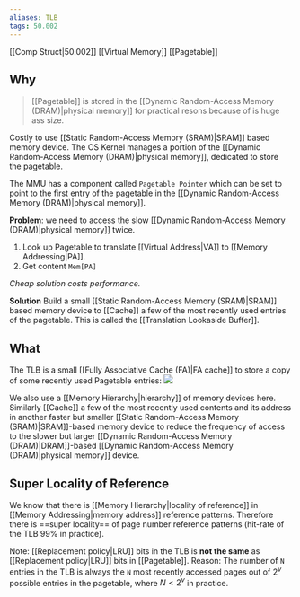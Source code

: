 ```yaml
---
aliases: TLB
tags: 50.002
---
```

[[Comp Struct|50.002]]
[[Virtual Memory]]
[[Pagetable]]

## Why
> [[Pagetable]] is stored in the [[Dynamic Random-Access Memory (DRAM)|physical memory]] for practical resons because of is huge ass size.

Costly to use [[Static Random-Access Memory (SRAM)|SRAM]] based memory device. The OS Kernel manages a portion of the [[Dynamic Random-Access Memory (DRAM)|physical memory]], dedicated to store the pagetable.

The MMU has a component called `Pagetable Pointer` which can be set to point to the first entry of the pagetable in the [[Dynamic Random-Access Memory (DRAM)|physical memory]].

**Problem**: we need to access the slow [[Dynamic Random-Access Memory (DRAM)|physical memory]] twice.
1. Look up Pagetable to translate [[Virtual Address|VA]] to [[Memory Addressing|PA]].
2. Get content `Mem[PA]`

*Cheap solution costs performance.*

**Solution**
Build a small [[Static Random-Access Memory (SRAM)|SRAM]] based memory device to [[Cache]] a few of the most recently used entries of the pagetable. This is called the [[Translation Lookaside Buffer]].

## What
The TLB is a small [[Fully Associative Cache (FA)|FA cache]] to store a copy of some recently used Pagetable entries:
![](https://dropbox.com/s/g0ydenuirecwtwo/mmutlb.png?raw=1)

We also use a [[Memory Hierarchy|hierarchy]] of memory devices here. Similarly [[Cache]] a few of the most recently used contents and its address in another faster but smaller [[Static Random-Access Memory (SRAM)|SRAM]]-based memory device to reduce the frequency of access to the slower but larger [[Dynamic Random-Access Memory (DRAM)|DRAM]]-based [[Dynamic Random-Access Memory (DRAM)|physical memory]] device.

## Super Locality of Reference
We know that there is [[Memory Hierarchy|locality of reference]] in [[Memory Addressing|memory address]] reference patterns. Therefore there is ==super locality== of page number reference patterns (hit-rate of the TLB $99\%$ in practice).

Note: [[Replacement policy|LRU]] bits in the TLB is **not the same** as [[Replacement policy|LRU]] bits in [[Pagetable]].
Reason:
The number of `N` entries in the TLB is always the `N` most recently accessed pages out of $2^v$ possible entries in the pagetable, where $N<2^v$ in practice.
